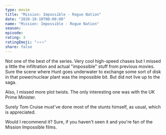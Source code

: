 ```yaml
---
type: movie
title: "Mission: Impossible - Rogue Nation"
date: "2020-10-10T00:00:00"
name: "Mission: Impossible - Rogue Nation"
season:
episode:
rating: 3
ratingEmoji: "⭐️⭐️⭐️"
share: false
---
```


Not one of the best of the series. Very cool high-speed chases but I missed a little the infiltration and actual "impossible" stuff from previous movies. Sure the scene where Hunt goes underwater to exchange some sort of disk in that power/nuclear plant was the impossible bit. But did not live up to the saga.

Also, I missed more plot twists. The only interesting one was with the UK Prime Minister.

Surely Tom Cruise must've done most of the stunts himself, as usual, which is appreciated.

Would I recommend it? Sure, if you haven't seen it and you're fan of the Mission Impossible films.
